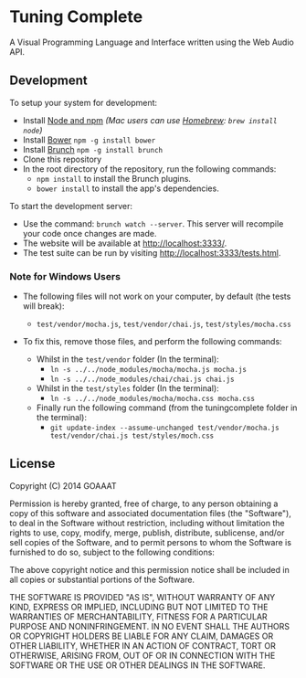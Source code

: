 # Tuning Complete

A Visual Programming Language and Interface written using the Web Audio API.

## Development

To setup your system for development:

 *  Install [Node and npm](http://nodejs.org)
    *(Mac users can use [Homebrew](http://brew.sh): `brew install node`)*
 *  Install [Bower](http://bower.io) `npm -g install bower`
 *  Install [Brunch](http://brunch.io) `npm -g install brunch`
 *  Clone this repository
 *  In the root directory of the repository, run the following commands:
     -  `npm install` to install the Brunch plugins.
     -  `bower install` to install the app's dependencies.

To start the development server:

 *  Use the command: `brunch watch --server`. This server will recompile your code once changes are made.
 *  The website will be available at [http://localhost:3333/](http://localhost:3333/).
 *  The test suite can be run by visiting [http://localhost:3333/tests.html](http://localhost:3333/tests.html).

### Note for Windows Users

 *  The following files will not work on your computer, by default (the tests will break):
     -  `test/vendor/mocha.js`, `test/vendor/chai.js`, `test/styles/mocha.css`

 *  To fix this, remove those files, and perform the following commands:
     -  Whilst in the `test/vendor` folder (In the terminal):
         *  `ln -s ../../node_modules/mocha/mocha.js mocha.js`
         *  `ln -s ../../node_modules/chai/chai.js chai.js`
     -  Whilst in the `test/styles` folder (In the terminal):
         *  `ln -s ../../node_modules/mocha/mocha.css mocha.css`
     -  Finally run the following command (from the tuningcomplete folder in the terminal):
         *  `git update-index --assume-unchanged test/vendor/mocha.js test/vendor/chai.js test/styles/moch.css`

## License

Copyright (C) 2014 GOAAAT

Permission is hereby granted, free of charge, to any person obtaining a copy of this software and associated documentation files (the "Software"), to deal in the Software without restriction, including without limitation the rights to use, copy, modify, merge, publish, distribute, sublicense, and/or sell copies of the Software, and to permit persons to whom the Software is furnished to do so, subject to the following conditions:

The above copyright notice and this permission notice shall be included in all copies or substantial portions of the Software.

THE SOFTWARE IS PROVIDED "AS IS", WITHOUT WARRANTY OF ANY KIND, EXPRESS OR IMPLIED, INCLUDING BUT NOT LIMITED TO THE WARRANTIES OF MERCHANTABILITY, FITNESS FOR A PARTICULAR PURPOSE AND NONINFRINGEMENT. IN NO EVENT SHALL THE AUTHORS OR COPYRIGHT HOLDERS BE LIABLE FOR ANY CLAIM, DAMAGES OR OTHER LIABILITY, WHETHER IN AN ACTION OF CONTRACT, TORT OR OTHERWISE, ARISING FROM, OUT OF OR IN CONNECTION WITH THE SOFTWARE OR THE USE OR OTHER DEALINGS IN THE SOFTWARE.
